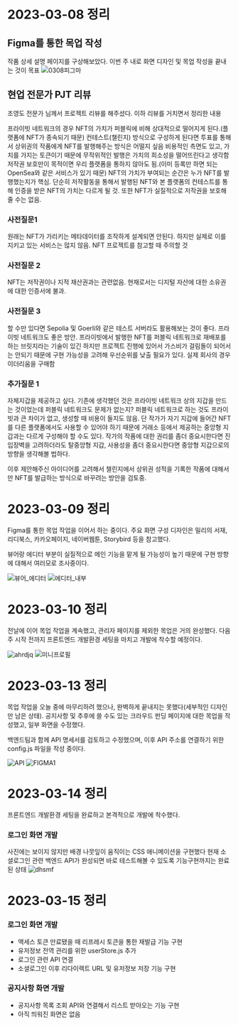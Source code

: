 # 2023-03-08 정리

## Figma를 통한 목업 작성

작품 상세 설명 페이지를 구상해보았다.
이번 주 내로 화면 디자인 및 목업 작성을 끝내는 것이 목표
![0308피그마](/uploads/471b2f7d60495c75ce793be525b7bee0/0308피그마.PNG)

## 현업 전문가 PJT 리뷰

조영도 전문가 님께서 프로젝트 리뷰를 해주셨다. 이하 리뷰를 거치면서 정리한 내용

프라이빗 네트워크의 경우 NFT의 가치가 퍼블릭에 비해 상대적으로 떨어지게 된다.(플랫폼에 NFT가 종속되기 때문)
컨테스트(챌린지) 방식으로 구성하게 된다면 투표를 통해서 상위권의 작품에게 NFT를 발행해주는 방식은 어떨지 싶음
비용적인 측면도 있고, 가치를 가지는 토큰이기 때문에 무작위적인 발행은 가치의 희소성을 떨어뜨린다고 생각함
저작권 보호만이 목적이면 우리 플랫폼을 통하지 않아도 됨.(이미 등록만 하면 되는 OpenSea와 같은 서비스가 있기 때문)
NFT의 가치가 부여되는 순간은 누가 NFT를 발행했는지가 핵심. 단순히 저작활동을 통해서 발행된 NFT와 본 플랫폼의 컨테스트를 통해 인증을 받은 NFT의 가치는 다르게 될 것. 또한 NFT가 실질적으로 저작권을 보호해줄 수는 없음.

### 사전질문1

원래는 NFT가 가리키는 메타데이터를 조작하게 설계되면 안된다. 하지만 실제로 이를 지키고 있는 서비스는 많지 않음. NFT 프로젝트를 참고할 때 주의할 것

### 사전질문 2

NFT는 저작권이나 지적 재산권과는 관련없음. 현재로서는 디지털 자산에 대한 소유권에 대한 인증서에 불과.

### 사전질문 3

할 수만 있다면 Sepolia 및 Goerli와 같은 테스트 서버라도 활용해보는 것이 좋다. 프라이빗 네트워크도 좋은 방안. 프라이빗에서 발행한 NFT를 퍼블릭 네트워크로 재배포를 하는 브릿지라는 기술이 있긴 하지만 프로젝트 진행에 있어서 가스비가 걸림돌이 되어서는 안되기 때문에 구현 가능성을 고려해 우선순위를 낮출 필요가 있다. 실제 회사의 경우 이더리움을 구매함

### 추가질문 1

자체지갑을 제공하고 싶다. 기존에 생각했던 것은 프라이빗 네트워크 상의 지갑을 만드는 것이었는데 퍼블릭 네트워크도 문제가 없는지?
퍼블릭 네트워크로 하는 것도 프라이빗과 큰 차이가 없고, 생성할 때 비용이 들지도 않음. 단 작가가 자기 지갑에 들어간 NFT를 다른 플랫폼에서도 사용할 수 있어야 하기 때문에 거래소 등에서 제공하는 중앙형 지갑과는 다르게 구성해야 할 수도 있다.
작가의 작품에 대한 권리를 좀더 중요시한다면 진입장벽을 고려하더라도 탈중앙형 지갑, 사용성을 좀더 중요시한다면 중앙형 지갑으로의 방향을 생각해볼 법하다.

이후 제안해주신 아이디어를 고려해서 챌린지에서 상위권 성적을 기록한 작품에 대해서만 NFT를 발급하는 방식으로 바꾸려는 방안을 검토중.

# 2023-03-09 정리

Figma를 통한 목업 작업을 이어서 하는 중이다. 주요 화면 구성 디자인은 밀리의 서재, 리디북스, 카카오페이지, 네이버웹툰, Storybird 등을 참고했다.

뷰어랑 에디터 부분이 실질적으로 메인 기능을 맡게 될 가능성이 높기 때문에 구현 방향에 대해서 여러모로 조사중이다.

![뷰어_에디터](/uploads/f8b19e68912d8223705523d314947518/뷰어_에디터.PNG)
![에디터_내부](/uploads/093065d22e17013e8ff907181fd17de5/에디터_내부.PNG)

# 2023-03-10 정리

전날에 이어 목업 작업을 계속했고, 관리자 페이지를 제외한 목업은 거의 완성했다.
다음주 시작 전까지 프론트엔드 개발환경 세팅을 마치고 개발에 착수할 예정이다.

![ahrdjq](/uploads/a4ada04a3df61867c66bb2b9da566205/ahrdjq.PNG)
![미니프로필](/uploads/65c9e608553d5525ae0f0437d1c05a21/미니프로필.PNG)

# 2023-03-13 정리

목업 작업을 오늘 중에 마무리하려 했으나, 완벽하게 끝내지는 못했다(세부적인 디자인만 남은 상태). 공지사항 및 추후에 쓸 수도 있는 크라우드 펀딩 페이지에 대한 목업을 작성했고, 일부 화면을 수정했다.

백엔드팀과 함께 API 명세서를 검토하고 수정했으며, 이후 API 주소를 연결하기 위한 config.js 파일을 작성 중이다.

![API](/uploads/8bca25ba044216415181ab11c7ebe36d/API.PNG)
![FIGMA1](/uploads/bfae90fcfa616e22911ec0cdc3d3bafa/FIGMA1.PNG)

# 2023-03-14 정리

프론트엔드 개발환경 세팅을 완료하고 본격적으로 개발에 착수했다.

### 로그인 화면 개발

사진에는 보이지 않지만 배경 나뭇잎이 움직이는 CSS 애니메이션을 구현했다
현재 소셜로그인 관련 백엔드 API가 완성되면 바로 테스트해볼 수 있도록 기능구현까지는 완료된 상태
![dhsmf](/uploads/5619fe85f800c1834554e4e59d812f41/dhsmf.PNG)

# 2023-03-15 정리

### 로그인 화면 개발

- 액세스 토큰 만료됐을 때 리프레시 토큰을 통한 재발급 기능 구현
- 유저정보 전역 관리를 위한 userStore.js 추가
- 로그인 관련 API 연결
- 소셜로그인 이후 리다이렉트 URL 및 유저정보 저장 기능 구현

### 공지사항 화면 개발

- 공지사항 목록 조회 API와 연결해서 리스트 받아오는 기능 구현
- 아직 띄워진 화면은 없음
